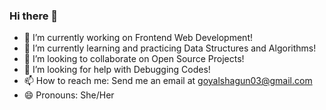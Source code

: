 ### Hi there 👋

- 🔭 I’m currently working on Frontend Web Development!
- 🌱 I’m currently learning and practicing Data Structures and Algorithms!
- 👯 I’m looking to collaborate on Open Source Projects!
- 🤔 I’m looking for help with Debugging Codes!
- 📫 How to reach me: Send me an email at goyalshagun03@gmail.com
- 😄 Pronouns: She/Her
